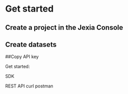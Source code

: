 # Get started

## Create a project in the Jexia Console

## Create datasets

##Copy API key

Get started:

SDK

REST API
  curl
  postman


